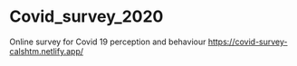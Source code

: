 # Covid_survey_2020
Online survey for Covid 19 perception and behaviour
https://covid-survey-calshtm.netlify.app/
